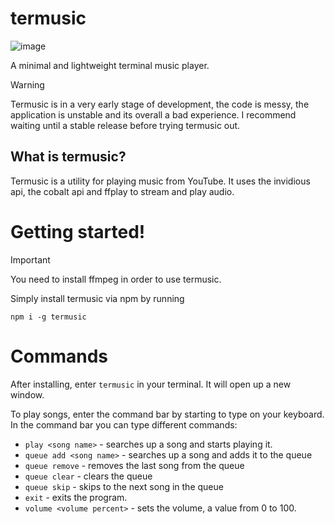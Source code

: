 # termusic
![image](https://raw.githubusercontent.com/pyrretsoftware/termusic/main/images/carbon.png)

A minimal and lightweight terminal music player.
> [!WARNING]  
> Termusic is in a very early stage of development, the code is messy, the application is unstable and its overall a bad experience. I recommend waiting until a stable release before trying termusic out.

## What is termusic?
Termusic is a utility for playing music from YouTube. It uses the invidious api, the cobalt api and ffplay to stream and play audio.
# Getting started!
> [!IMPORTANT]  
> You need to install ffmpeg in order to use termusic.

Simply install termusic via npm by running

```
npm i -g termusic
```
# Commands
After installing, enter ``termusic`` in your terminal. It will open up a new window.

To play songs, enter the command bar by starting to type on your keyboard. In the command bar you can type different commands:
- ``play <song name>`` - searches up a song and starts playing it.
- ``queue add <song name>`` - searches up a song and adds it to the queue
- ``queue remove`` - removes the last song from the queue
- ``queue clear`` - clears the queue
- ``queue skip`` - skips to the next song in the queue
- ``exit`` - exits the program.
- ``volume <volume percent>`` - sets the volume, a value from 0 to 100.
